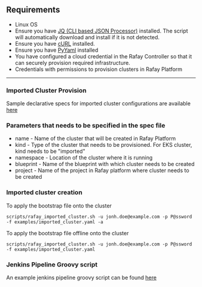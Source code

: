 ## Requirements
- Linux OS
- Ensure you have [JQ (CLI based JSON Processor)](https://stedolan.github.io/jq/) installed. The script will automatically download and install if it is not detected.
- Ensure you have [cURL](https://curl.haxx.se/) installed.
- Ensure you have [PyYaml](https://pypi.org/project/PyYAML/) installed
- You have configured a cloud credential in the Rafay Controller so that it can securely provision required infrastructure.
- Credentials with permissions to provision clusters in Rafay Platform
---
### Imported Cluster Provision

Sample declarative specs for imported cluster configurations are available [here](../imported/examples)

### Parameters that needs to be specified in the spec file

- name - Name of the cluster that will be created in Rafay Platform
- kind - Type of the cluster that needs to be provisioned. For EKS cluster, kind needs to be "imported"
- namespace - Location of the cluster where it is running
- blueprint - Name of the blueprint with which cluster needs to be created
- project - Name of the project in Rafay platform where cluster needs to be created

### Imported cluster creation

To apply the bootstrap file onto the cluster

```scripts/rafay_imported_cluster.sh -u jonh.doe@example.com -p P@ssword -f examples/imported_cluster.yaml -a```

To apply the bootstrap file offline onto the cluster

```scripts/rafay_imported_cluster.sh -u jonh.doe@example.com -p P@ssword -f examples/imported_cluster.yaml```

### Jenkins Pipeline Groovy script

An example jenkins pipeline groovy script can be found [here](../imported/Jenkins)